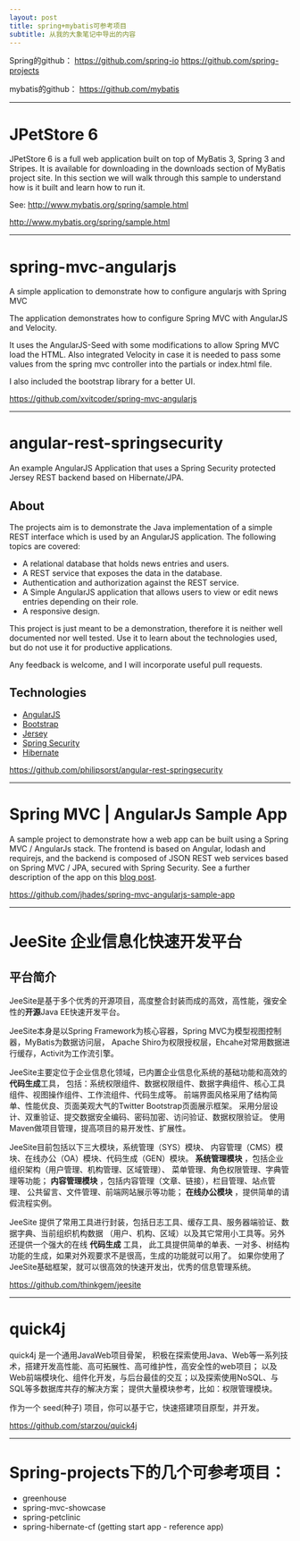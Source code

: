 ```yaml
---
layout: post
title: spring+mybatis可参考项目
subtitle: 从我的大象笔记中导出的内容
---
```


Spring的github：
https://github.com/spring-io
https://github.com/spring-projects

mybatis的github：
https://github.com/mybatis

------------------------------------

JPetStore 6
===========

JPetStore 6 is a full web application built on top of MyBatis 3, Spring 3 and Stripes. It is available for downloading in the downloads section of MyBatis project site. In this section we will walk through this sample to understand how is it built and learn how to run it.

See: http://www.mybatis.org/spring/sample.html

http://www.mybatis.org/spring/sample.html

------------------------------------

spring-mvc-angularjs
====================

A simple application to demonstrate how to configure angularjs with Spring MVC

The application demonstrates how to configure Spring MVC with AngularJS and Velocity.

It uses the AngularJS-Seed with some modifications to allow Spring MVC load the HTML. Also integrated Velocity in case it is needed to pass some values from the spring mvc controller into the partials or index.html file.

I also included the bootstrap library for a better UI.

https://github.com/xvitcoder/spring-mvc-angularjs


------------------------------------


angular-rest-springsecurity
===========================

An example AngularJS Application that uses a Spring Security protected Jersey REST backend based on Hibernate/JPA.

About
-----

The projects aim is to demonstrate the Java implementation of a simple REST interface which is used by an AngularJS application. The following topics are covered:

* A relational database that holds news entries and users.
* A REST service that exposes the data in the database.
* Authentication and authorization against the REST service.
* A Simple AngularJS application that allows users to view or edit news entries depending on their role.
* A responsive design.

This project is just meant to be a demonstration, therefore it is neither well documented nor well tested. Use it to learn about the technologies used, but do not use it for productive applications.

Any feedback is welcome, and I will incorporate useful pull requests.

Technologies
------------

* [AngularJS](http://angularjs.org/)
* [Bootstrap](http://getbootstrap.com/)
* [Jersey](https://jersey.java.net/)
* [Spring Security](http://projects.spring.io/spring-security/)
* [Hibernate](http://hibernate.org/)

https://github.com/philipsorst/angular-rest-springsecurity


------------------------------------

# Spring MVC | AngularJs Sample App #

A sample project to demonstrate how a web app can be built using a Spring MVC / AngularJs stack. The frontend is based on Angular, lodash and requirejs, and the backend is composed of JSON REST web services based on Spring MVC / JPA, secured with Spring Security. See a further description of the app on this [blog post](http://blog.jhades.org/developing-a-modern-java-8-web-app-with-spring-mvc-and-angularjs/).

https://github.com/jhades/spring-mvc-angularjs-sample-app


------------------------------------

# JeeSite 企业信息化快速开发平台

## 平台简介

JeeSite是基于多个优秀的开源项目，高度整合封装而成的高效，高性能，强安全性的**开源**Java EE快速开发平台。

JeeSite本身是以Spring Framework为核心容器，Spring MVC为模型视图控制器，MyBatis为数据访问层，
Apache Shiro为权限授权层，Ehcahe对常用数据进行缓存，Activit为工作流引擎。

JeeSite主要定位于企业信息化领域，已内置企业信息化系统的基础功能和高效的**代码生成**工具，
包括：系统权限组件、数据权限组件、数据字典组件、核心工具组件、视图操作组件、工作流组件、代码生成等。
前端界面风格采用了结构简单、性能优良、页面美观大气的Twitter Bootstrap页面展示框架。
采用分层设计、双重验证、提交数据安全编码、密码加密、访问验证、数据权限验证。
使用Maven做项目管理，提高项目的易开发性、扩展性。

JeeSite目前包括以下三大模块，系统管理（SYS）模块、
内容管理（CMS）模块、在线办公（OA）模块、代码生成（GEN）模块。 **系统管理模块** ，包括企业组织架构（用户管理、机构管理、区域管理）、
菜单管理、角色权限管理、字典管理等功能； **内容管理模块** ，包括内容管理（文章、链接），栏目管理、站点管理、
公共留言、文件管理、前端网站展示等功能； **在线办公模块** ，提供简单的请假流程实例。

JeeSite 提供了常用工具进行封装，包括日志工具、缓存工具、服务器端验证、数据字典、当前组织机构数据
（用户、机构、区域）以及其它常用小工具等。另外还提供一个强大的在线 **代码生成** 工具，
此工具提供简单的单表、一对多、树结构功能的生成，如果对外观要求不是很高，生成的功能就可以用了。
如果你使用了JeeSite基础框架，就可以很高效的快速开发出，优秀的信息管理系统。

https://github.com/thinkgem/jeesite


------------------------------------

quick4j
========

quick4j 是一个通用JavaWeb项目骨架， 积极在探索使用Java、Web等一系列技术，搭建开发高性能、高可拓展性、高可维护性，高安全性的web项目； 以及Web前端模块化、组件化开发，与后台最佳的交互；以及探索使用NoSQL、与SQL等多数据库共存的解决方案； 提供大量模块参考，比如：权限管理模块。

作为一个 seed(种子) 项目，你可以基于它，快速搭建项目原型，并开发。

https://github.com/starzou/quick4j


------------------------------------

Spring-projects下的几个可参考项目：
================================

- greenhouse
- spring-mvc-showcase
- spring-petclinic
- spring-hibernate-cf (getting start app - reference app)
